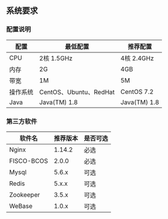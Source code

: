 ## 系统要求

### 配置说明

| 配置     | 最低配置               | 推荐配置     |
| -------- | ---------------------- | ------------ |
| CPU      | 2核 1.5GHz             | 4核 2.4GHz   |
| 内存     | 2G                     | 4GB          |
| 带宽     | 1M                     | 5M           |
| 操作系统 | CentOS、Ubuntu、RedHat | CentOS 7.2   |
| Java     | Java(TM) 1.8           | Java(TM) 1.8 |

### 第三方软件

| 软件名     | 推荐版本 | 是否可选 |
| ---------- | -------- | -------- |
| Nginx      | 1.14.2   | 必选     |
| FISCO-BCOS | 2.0.0    | 必选     |
| Mysql      | 5.6.x    | 可选     |
| Redis      | 5.x.x    | 可选     |
| Zookeeper  | 3.5.x    | 可选     |
| WeBase     | 1.0.x    | 可选     |
